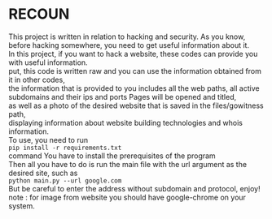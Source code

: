 # RECOUN
This project is written in relation to hacking and security. As you know, before hacking somewhere, you need to get useful information about it.<br>
In this project, if you want to hack a website, these codes can provide you with useful information. <br>
put, this code is written raw and you can use the information obtained from it in other codes,<br>
the information that is provided to you includes all the web paths, all active subdomains and their ips and ports Pages will be opened and titled,<br>
as well as a photo of the desired website that is saved in the files/gowitness path,<br>
displaying information about website building technologies and whois information.<br>
To use, you need to run<br>
`pip install -r requirements.txt`<br>
command You have to install the prerequisites of the program<br>
Then all you have to do is run the main file with the url argument as the desired site, such as<br>
`python main.py --url google.com`<br>
But be careful to enter the address without subdomain and protocol, enjoy!<br>
note : for image from website you should have google-chrome on your system.
